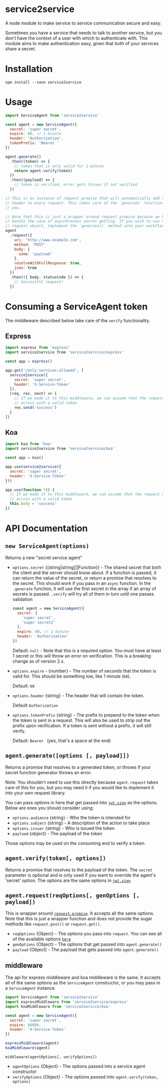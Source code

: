 # service2service

A node module to make service to service communication secure and easy.

Sometimes you have a service that needs to talk to another service, but you
don't have the context of a user with which to authenticate with. This module
aims to make authentication easy, given that both of your services share a
secret.

# Installation

```
npm install --save service2service
```

# Usage

```js
import ServiceAgent from 'service2service'

const agent = new ServiceAgent({
  secret: 'super secret',
  expire: 60, // 1 minute
  header: 'Authorization',
  tokenPrefix: 'Bearer '
})

agent.generate()
  .then((token) => {
    // token that is only valid for 1 minute
    return agent.verify(token)
  })
  .then((payload) => {
    // token is verified, error gets thrown if not verified
  })

// This is an instance of request promise that will automatically add the
// header to every request. This takes care of the `generate` functionality for
// you.

// Note that this is just a wrapper around request promise because we have to
// handle the case of asynchronous secret getting. If you wish to use the raw
// request object, implement the `generate()` method into your workflow
agent
  .request({
    uri: 'http://www.example.com',
    method: 'POST'
    body: {
      some: 'payload'
    },
    resolveWithFullResponse: true,
    json: true
  })
  .then(({ body, statusCode }) => {
    // Successful request!
  })
```

# Consuming a ServiceAgent token

The middleware described below take care of the `verify` functionality.

## Express

```js
import express from 'express'
import service2service from 'service2service/express'

const app = express()

app.get('/only-services-allowed', [
  service2service({
    secret: 'super secret',
    header: 'X-Service-Token'
  }),
  (req, res, next) => {
    // If we made it to this middleware, we can assume that the request came
    // across with a valid token
    res.send('success')
  }
])
```

## Koa

```js
import koa from 'koa'
import service2service from 'service2service/koa'

const app = koa()

app.use(service2service({
  secret: 'super secret',
  header: 'X-Service-Token'
}))

app.use(function *() {
  // If we made it to this middleware, we can assume that the request came
  // across with a valid token
  this.body = 'success'
})
```

# API Documentation

## `new ServiceAgent(options)`

Returns a new "secret service agent"

- `options.secret` {(string|string[]|Function)} - The shared secret that both
  the client and the server should know about. If a function is passed,
  it can return the value of the secret, or return a promise that resolves to
  the secret. This should work if you pass in an `async` function. In the
  `.generate` function, it will use the first secret in the array if an array
  of secrets is passed. `.verify` will try all of them in turn until one passes
  validation

  ```js
  const agent = new ServiceAgent({
    secret: [
      'super secret',
      'super secret2'
    ],
    expire: 60, // 1 minute
    header: 'Authorization'
  })
  ```

  Default: `null` - Note that this is a required option. You must have at least
  1 secret or this will throw an error on verification. This is a breaking
  change as of version 2.x.

- `options.expire` - {number} - The number of seconds that the token is valid
  for. This should be something low, like 1 minute (`60`).

  Default: `60`

- `options.header` {string} - The header that will contain the token.

  Default `Authorization`

- `options.tokenPrefix` {string} - The prefix to prepend to the token when the
  token is sent in a request. This will also be used to strip out the prefix
  upon verification. If a token is sent without a prefix, it will still verify.

  Default: `Bearer ` (yes, that's a space at the end)

## `agent.generate([options [, payload]])`

Returns a promise that resolves to a generated token, or throws if your secret
function generator throws an error.

Note: You shouldn't need to use this directly because `agent.request` takes care
of this for you, but you may need it if you would like to implement it into your
own request library.

You can pass options in here that get passed into [`jwt.sign`][jwt.sign] as the
options. Below are ones you should consider using:

- `options.audience` {string} - Who the token is intended for
- `options.subject` {string} - A description of the action to take place
- `options.issuer` {string} - Who is issued the token
- `payload` {object} - The payload of the token

Those options may be used on the consuming end to verify a token.

## `agent.verify(token[, options])`

Returns a promise that resolves to the payload of the token. The `secret`
parameter is optional and is only used if you want to override the agent's
'secret' option. The options are the same options in [`jwt.sign`][jwt.sign]

## `agent.request(reqOptions[, genOptions [, payload])`

This is wrapper around [`request-promise`][request]. It accepts all the same
options. Note that this is just a wrapper function and does not provide the
sugar methods like `request.post()` or `request.get()`.

- `reqOptions` {Object} - The options you pass into `request`. You can see all
  of the available options [`here`][request]
- `genOptions` {Object} - The options that get passed into `agent.generate()`
- `payload` {Object} - The payload that gets passed into `agent.generate()`

## middleware

The api for express middleware and koa middleware is the same. It accepts all
of the same options as the `ServiceAgent` constructor, or you may pass in a
`ServiceAgent` instance.

```js
import ServiceAgent from 'service2service'
import expressMiddleware from 'service2service/express'
import koaMiddleware from 'service2service/koa'

const agent = new ServiceAgent({
  secret: 'super secret',
  expire: 60000,
  header: 'X-Service-Token'
})

expressMiddleware(agent)
koaMiddleware(agent)
```

`middleware(agentOptions[, verifyOptions])`

- `agentOptions` {Object} - The options passed into a service agent constructor
- `verifyOptions` {Object} - The options passed into
  `agent.verify(token, options)`

[jwt.sign]: https://www.npmjs.com/package/jsonwebtoken#user-content-jwtsignpayload-secretorprivatekey-options-callback
[request]: https://www.npmjs.com/package/request-promise
